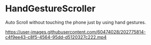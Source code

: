 # HandGestureScroller

Auto Scroll without touching the phone just by using hand gestures.

https://user-images.githubusercontent.com/60474028/202775814-c4f9ee43-c8f5-4564-95dd-d5120327c222.mp4
 
